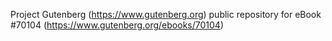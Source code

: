 Project Gutenberg (https://www.gutenberg.org) public repository for
eBook #70104 (https://www.gutenberg.org/ebooks/70104)
